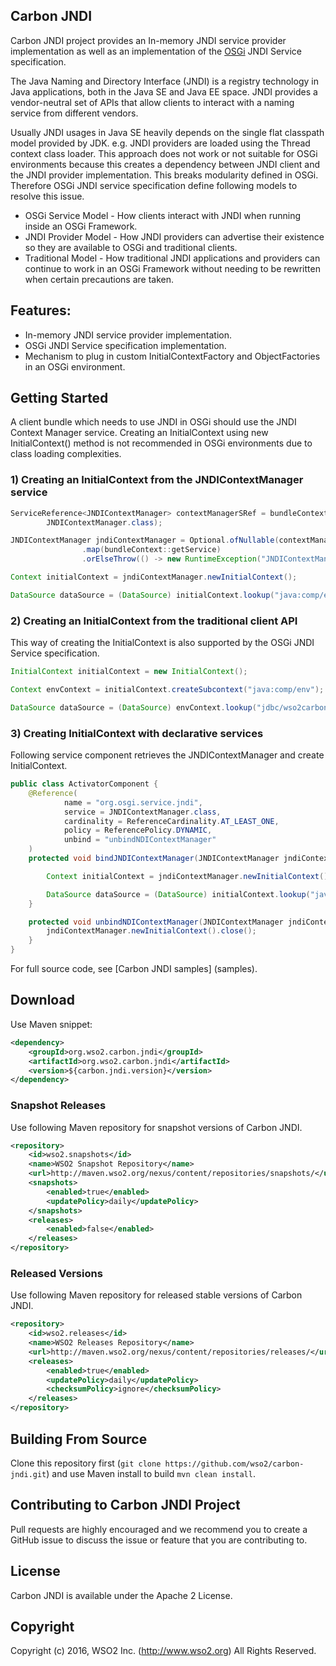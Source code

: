 ## Carbon JNDI

Carbon JNDI project provides an In-memory JNDI service provider implementation as well as an implementation of the [OSGi](https://www.osgi.org/) JNDI Service specification. 

The Java Naming and Directory Interface (JNDI) is a registry technology in Java applications, both in the Java SE and Java EE space. JNDI provides a vendor-neutral set of APIs that allow clients to interact with a naming service from different vendors.

Usually JNDI usages in Java SE heavily depends on the single flat classpath model provided by JDK. e.g. JNDI providers are loaded using the Thread context class loader. This approach does not work or not suitable for OSGi environments because this creates a dependency between JNDI client and the JNDI provider implementation. This breaks modularity defined in OSGi. Therefore OSGi JNDI service specification define following models to resolve this issue.
  
* OSGi Service Model    - How clients interact with JNDI when running inside an OSGi Framework.
* JNDI Provider Model   - How JNDI providers can advertise their existence so they are available to OSGi and traditional clients.
* Traditional Model     - How traditional JNDI applications and providers can continue to work in an OSGi Framework without needing to be rewritten when certain precautions are taken.

## Features:

* In-memory JNDI service provider implementation.
* OSGi JNDI Service specification implementation.
* Mechanism to plug in custom InitialContextFactory and ObjectFactories in an OSGi environment.

## Getting Started

A client bundle which needs to use JNDI in OSGi should use the JNDI Context Manager service. Creating an InitialContext using new InitialContext() method is not recommended in OSGi environments due to class loading complexities.

### 1) Creating an InitialContext from the JNDIContextManager service

```java
ServiceReference<JNDIContextManager> contextManagerSRef = bundleContext.getServiceReference(
        JNDIContextManager.class);

JNDIContextManager jndiContextManager = Optional.ofNullable(contextManagerSRef)
                .map(bundleContext::getService)
                .orElseThrow(() -> new RuntimeException("JNDIContextManager service is not available."));

Context initialContext = jndiContextManager.newInitialContext();

DataSource dataSource = (DataSource) initialContext.lookup("java:comp/env/jdbc/wso2carbonDB");
```

### 2) Creating an InitialContext from the traditional client API

This way of creating the InitialContext is also supported by the OSGi JNDI Service specification.
  
```java
InitialContext initialContext = new InitialContext();  

Context envContext = initialContext.createSubcontext("java:comp/env");

DataSource dataSource = (DataSource) envContext.lookup("jdbc/wso2carbonDB");
```

### 3) Creating InitialContext with declarative services

Following service component retrieves the JNDIContextManager and create InitialContext.

```java
public class ActivatorComponent {
    @Reference(
            name = "org.osgi.service.jndi",
            service = JNDIContextManager.class,
            cardinality = ReferenceCardinality.AT_LEAST_ONE,
            policy = ReferencePolicy.DYNAMIC,
            unbind = "unbindNDIContextManager"
    )
    protected void bindJNDIContextManager(JNDIContextManager jndiContextManager) throws NamingException {

        Context initialContext = jndiContextManager.newInitialContext();

        DataSource dataSource = (DataSource) initialContext.lookup("java:comp/env/jdbc/wso2carbonDB");
    }

    protected void unbindNDIContextManager(JNDIContextManager jndiContextManager) throws NamingException  {
        jndiContextManager.newInitialContext().close();
    }
}
```

For full source code, see [Carbon JNDI samples] (samples).
## Download 

Use Maven snippet:
````xml
<dependency>
    <groupId>org.wso2.carbon.jndi</groupId>
    <artifactId>org.wso2.carbon.jndi</artifactId>
    <version>${carbon.jndi.version}</version>
</dependency>
````

### Snapshot Releases

Use following Maven repository for snapshot versions of Carbon JNDI.

````xml
<repository>
    <id>wso2.snapshots</id>
    <name>WSO2 Snapshot Repository</name>
    <url>http://maven.wso2.org/nexus/content/repositories/snapshots/</url>
    <snapshots>
        <enabled>true</enabled>
        <updatePolicy>daily</updatePolicy>
    </snapshots>
    <releases>
        <enabled>false</enabled>
    </releases>
</repository>
````

### Released Versions

Use following Maven repository for released stable versions of Carbon JNDI.

````xml
<repository>
    <id>wso2.releases</id>
    <name>WSO2 Releases Repository</name>
    <url>http://maven.wso2.org/nexus/content/repositories/releases/</url>
    <releases>
        <enabled>true</enabled>
        <updatePolicy>daily</updatePolicy>
        <checksumPolicy>ignore</checksumPolicy>
    </releases>
</repository>
````

## Building From Source

Clone this repository first (`git clone https://github.com/wso2/carbon-jndi.git`) and use Maven install to build `mvn clean install`.

## Contributing to Carbon JNDI Project

Pull requests are highly encouraged and we recommend you to create a GitHub issue to discuss the issue or feature that you are contributing to.  

## License

Carbon JNDI is available under the Apache 2 License.

## Copyright

Copyright (c) 2016, WSO2 Inc. (http://www.wso2.org) All Rights Reserved.
